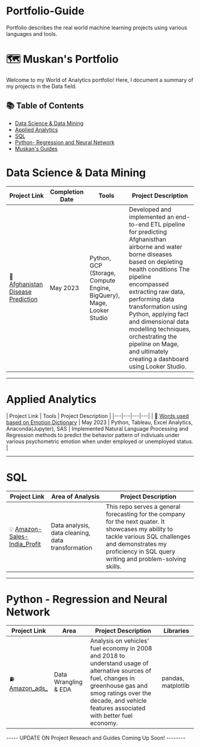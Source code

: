 # Portfolio-Guide
Portfolio describes the real world machine learning projects using various languages and tools.

# 🗺 Muskan's Portfolio

Welcome to my World of Analytics portfolio! Here, I document a summary of my projects in the Data field.

## 📚 Table of Contents
- [Data Science & Data Mining](#data-science)
- [Applied Analytics](#applied_analytics)
- [SQL](#sql)
- [Python- Regression and Neural Network](#Amazon-ads)
- [Muskan's Guides](#muskans-guides)

# Data Science & Data Mining 

| Project Link | Completion Date | Tools | Project Description | 
|---|---|---|---|
| 🚗 [Afghanistan Disease Prediction](https://github.com/dasm3/DataAnalyicsSpring2023_Muskan_Das) | May 2023 | Python, GCP (Storage, Compute Engine, BigQuery), Mage, Looker Studio | Developed and implemented an end-to-end ETL pipeline for predicting Afghanisthan airborne and water borne diseases based on depleting health conditions The pipeline encompassed extracting raw data, performing data transformation using Python, applying fact and dimensional data modelling techniques, orchestrating the pipeline on Mage, and ultimately creating a dashboard using Looker Studio. |
***

# Applied Analytics

| Project Link | Tools | Project Description | 
|---|---|---|---|
| 🚗 [Words used based on Emotion Dictionary](https://github.com/dasm3/Applied_Analytics) | May 2023 | Python, Tableau, Excel Analytics, Anaconda(Jupyter), SAS | Implemented Natural Language Processing and Regression methods to predict the behavior pattern of indiviuals under various psychometric emotion when under employed or unemployed status. |
***

# SQL

| Project Link | Area of Analysis | Project Description | 
|---|---|---|
| 💡 [Amazon-Sales-India_Profit](https://github.com/dasm3/Advanced_Data_Resource-SQL-Warehouse-) | Data analysis, data cleaning, data transformation | This repo serves a general forecasting for the company for the next quater. It showcases my ability to tackle various SQL challenges and demonstrates my proficiency in SQL query writing and problem-solving skills. | 
***

# Python - Regression and Neural Network

| Project Link | Area | Project Description | Libraries |    
|---|---|---|---|
| ⛽️ [Amazon_ads_](https://github.com/dasm3/dasm03) | Data Wrangling & EDA | Analysis on vehicles’ fuel economy in 2008 and 2018 to understand usage of alternative sources of fuel, changes in greenhouse gas and smog ratings over the decade, and vehicle features associated with better fuel economy. |  pandas, matplotlib |   


----- UPDATE ON Project Reseach and Guides Coming Up Soon! --------
